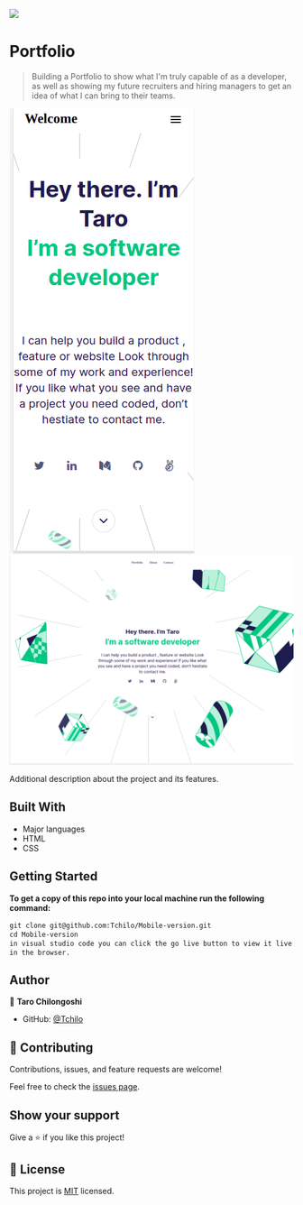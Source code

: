 ![](https://img.shields.io/badge/Microverse-blueviolet)

# Portfolio

> Building a Portfolio to show what I'm truly capable of as a developer, as well as showing my future recruiters and hiring managers to get an idea of what I can bring to their teams.



![screenshot](./header-toolbar.png)
![screenshot](./desktop.png)

Additional description about the project and its features.

## Built With

- Major languages
- HTML
- CSS


## Getting Started

**To get a copy of this repo into your local machine run the following command:**
```
git clone git@github.com:Tchilo/Mobile-version.git 
cd Mobile-version
in visual studio code you can click the go live button to view it live in the browser.
```

## Author

👤 **Taro Chilongoshi**

- GitHub: [@Tchilo](https://github.com/Tchilo)



## 🤝 Contributing

Contributions, issues, and feature requests are welcome!

Feel free to check the [issues page](../../issues/).

## Show your support

Give a ⭐️ if you like this project!



## 📝 License

This project is [MIT](./MIT.md) licensed.
